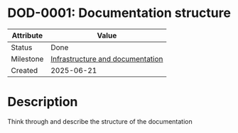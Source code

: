 # DOD-0001: Documentation structure

| Attribute | Value                                                                                              |
| --------- | -------------------------------------------------------------------------------------------------- |
| Status    | Done                                                                                               |
| Milestone | [Infrastructure and documentation](../milestones/Milestone-001_infrastucture-and-documentation.md) |
| Created   | 2025-06-21                                                                                         |

# Description

Think through and describe the structure of the documentation
